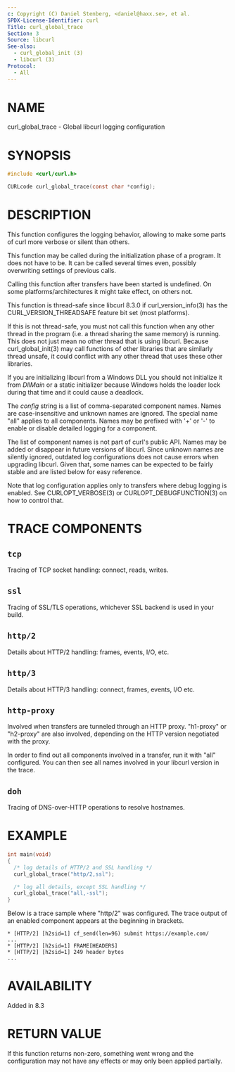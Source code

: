 ```yaml
---
c: Copyright (C) Daniel Stenberg, <daniel@haxx.se>, et al.
SPDX-License-Identifier: curl
Title: curl_global_trace
Section: 3
Source: libcurl
See-also:
  - curl_global_init (3)
  - libcurl (3)
Protocol:
  - All
---
```


# NAME

curl_global_trace - Global libcurl logging configuration

# SYNOPSIS

~~~c
#include <curl/curl.h>

CURLcode curl_global_trace(const char *config);
~~~

# DESCRIPTION

This function configures the logging behavior, allowing to make some
parts of curl more verbose or silent than others.

This function may be called during the initialization phase of a program. It
does not have to be. It can be called several times even, possibly overwriting
settings of previous calls.

Calling this function after transfers have been started is undefined. On
some platforms/architectures it might take effect, on others not.

This function is thread-safe since libcurl 8.3.0 if
curl_version_info(3) has the CURL_VERSION_THREADSAFE feature bit set
(most platforms).

If this is not thread-safe, you must not call this function when any other
thread in the program (i.e. a thread sharing the same memory) is running.
This does not just mean no other thread that is using libcurl. Because
curl_global_init(3) may call functions of other libraries that are
similarly thread unsafe, it could conflict with any other thread that uses
these other libraries.

If you are initializing libcurl from a Windows DLL you should not initialize
it from *DllMain* or a static initializer because Windows holds the loader
lock during that time and it could cause a deadlock.

The *config* string is a list of comma-separated component names. Names
are case-insensitive and unknown names are ignored. The special name "all"
applies to all components. Names may be prefixed with '+' or '-' to enable
or disable detailed logging for a component.

The list of component names is not part of curl's public API. Names may be
added or disappear in future versions of libcurl. Since unknown names are
silently ignored, outdated log configurations does not cause errors when
upgrading libcurl. Given that, some names can be expected to be fairly stable
and are listed below for easy reference.

Note that log configuration applies only to transfers where debug logging
is enabled. See CURLOPT_VERBOSE(3) or CURLOPT_DEBUGFUNCTION(3)
on how to control that.

# TRACE COMPONENTS

## `tcp`

Tracing of TCP socket handling: connect, reads, writes.

## `ssl`

Tracing of SSL/TLS operations, whichever SSL backend is used in your build.

## `http/2`

Details about HTTP/2 handling: frames, events, I/O, etc.

## `http/3`

Details about HTTP/3 handling: connect, frames, events, I/O etc.

## `http-proxy`

Involved when transfers are tunneled through an HTTP proxy. "h1-proxy" or
"h2-proxy" are also involved, depending on the HTTP version negotiated with
the proxy.

In order to find out all components involved in a transfer, run it with "all"
configured. You can then see all names involved in your libcurl version in the
trace.

## `doh`

Tracing of DNS-over-HTTP operations to resolve hostnames.

# EXAMPLE

~~~c
int main(void)
{
  /* log details of HTTP/2 and SSL handling */
  curl_global_trace("http/2,ssl");

  /* log all details, except SSL handling */
  curl_global_trace("all,-ssl");
}
~~~

Below is a trace sample where "http/2" was configured. The trace output
of an enabled component appears at the beginning in brackets.
~~~
* [HTTP/2] [h2sid=1] cf_send(len=96) submit https://example.com/
...
* [HTTP/2] [h2sid=1] FRAME[HEADERS]
* [HTTP/2] [h2sid=1] 249 header bytes
...
~~~

# AVAILABILITY

Added in 8.3

# RETURN VALUE

If this function returns non-zero, something went wrong and the configuration
may not have any effects or may only been applied partially.
